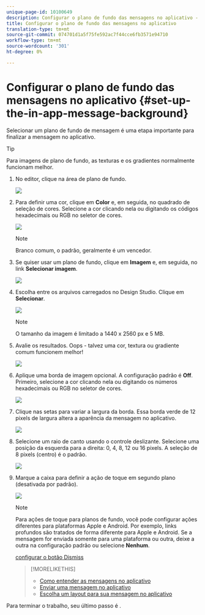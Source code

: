 ```yaml
---
unique-page-id: 10100649
description: Configurar o plano de fundo das mensagens no aplicativo - Documentos do marketing - Documentação do produto
title: Configurar o plano de fundo das mensagens no aplicativo
translation-type: tm+mt
source-git-commit: 074701d1a5f75fe592ac7f44cce6fb3571e94710
workflow-type: tm+mt
source-wordcount: '301'
ht-degree: 0%

---
```



# Configurar o plano de fundo das mensagens no aplicativo {#set-up-the-in-app-message-background}

Selecionar um plano de fundo de mensagem é uma etapa importante para finalizar a mensagem no aplicativo.

>[!TIP]
>
>Para imagens de plano de fundo, as texturas e os gradientes normalmente funcionam melhor.

1. No editor, clique na área de plano de fundo.

   ![](assets/image2016-5-9-8-3a38-3a1.png)

1. Para definir uma cor, clique em **Color** e, em seguida, no quadrado de seleção de cores. Selecione a cor clicando nela ou digitando os códigos hexadecimais ou RGB no seletor de cores.

   ![](assets/image2016-5-9-8-3a46-3a59.png)

   >[!NOTE]
   >
   >Branco comum, o padrão, geralmente é um vencedor.

1. Se quiser usar um plano de fundo, clique em **Imagem** e, em seguida, no link **Selecionar imagem**.

   ![](assets/image2016-5-9-8-3a52-3a43.png)

1. Escolha entre os arquivos carregados no Design Studio. Clique em **Selecionar**.

   ![](assets/image2016-5-9-9-3a0-3a2.png)

   >[!NOTE]
   >
   >O tamanho da imagem é limitado a 1440 x 2560 px e 5 MB.

1. Avalie os resultados. Oops - talvez uma cor, textura ou gradiente comum funcionem melhor!

   ![](assets/image2016-5-9-9-3a2-3a33.png)

1. Aplique uma borda de imagem opcional. A configuração padrão é **Off**. Primeiro, selecione a cor clicando nela ou digitando os números hexadecimais ou RGB no seletor de cores.

   ![](assets/image2016-5-9-9-3a54-3a8.png)

1. Clique nas setas para variar a largura da borda. Essa borda verde de 12 pixels de largura altera a aparência da mensagem no aplicativo.

   ![](assets/image2016-5-9-9-3a58-3a38.png)

1. Selecione um raio de canto usando o controle deslizante. Selecione uma posição da esquerda para a direita: 0, 4, 8, 12 ou 16 pixels. A seleção de 8 pixels (centro) é o padrão.

   ![](assets/image2016-5-6-9-3a39-3a28.png)

1. Marque a caixa para definir a ação de toque em segundo plano (desativada por padrão).

   ![](assets/image2016-5-9-10-3a6-3a10.png)

   >[!NOTE]
   >
   >Para ações de toque para planos de fundo, você pode configurar ações diferentes para plataformas Apple e Android. Por exemplo, links profundos são tratados de forma diferente para Apple e Android. Se a mensagem for enviada somente para uma plataforma ou outra, deixe a outra na configuração padrão ou selecione **Nenhum**.

   [configurar o botão Dismiss](set-up-the-dismiss-button-and-approve-the-message.md)

   >[!MORELIKETHIS]
   >
   >
   >    
   >    
   >    * [Como entender as mensagens no aplicativo](../../../../product-docs/mobile-marketing/in-app-messages/understanding-in-app-messages.md)
   >    * [Enviar uma mensagem no aplicativo](http://docs.marketo.com/pages/viewpage.action?pageid=10617378)
   >    * [Escolha um layout para sua mensagem no aplicativo](choose-a-layout-for-your-in-app-message.md)


Para terminar o trabalho, seu último passo é .